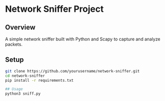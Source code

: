 # Network Sniffer Project

## Overview
A simple network sniffer built with Python and Scapy to capture and analyze packets.

## Setup
```bash
git clone https://github.com/yourusername/network-sniffer.git
cd network-sniffer
pip install -r requirements.txt

## Usage
python3 sniff.py
